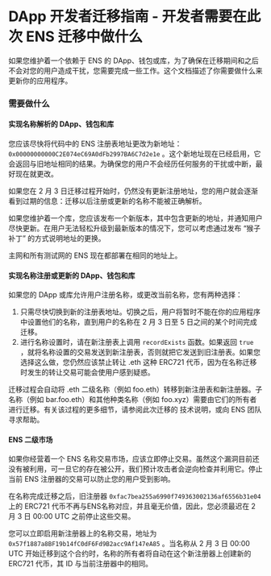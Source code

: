 # DApp 开发者迁移指南 - 开发者需要在此次 ENS 迁移中做什么

如果您维护着一个依赖于 ENS 的 DApp、钱包或库，为了确保在迁移期间和之后不会对您的用户造成干扰，您需要完成一些工作。这个文档描述了你需要做什么来更新你的应用程序。

### 需要做什么

#### 实现名称解析的 DApp、钱包和库

您应该尽快将代码中的 ENS 注册表地址更改为新地址：`0x00000000000C2E074eC69A0dFb2997BA6C7d2e1e` 。这个新地址现在已经启用，它会返回与旧地址相同的结果。为确保您的用户不会经历任何服务的干扰或中断，最好现在就更改。

如果您在 2 月 3 日迁移过程开始时，仍然没有更新注册地址，您的用户就会逐渐看到过期的信息：迁移以后注册或更新的名称不能被正确解析。

如果您维护着一个库，您应该发布一个新版本，其中包含更新的地址，并通知用户尽快更新。在用户无法轻松升级到最新版本的情况下，您可以考虑通过发布 “猴子补丁” 的方式说明地址的更换。

主网和所有测试网的 ENS 现在都部署在相同的地址上。

#### 实现名称注册或更新的 DApp、钱包和库

如果您的 DApp 或库允许用户注册名称，或更改当前名称，您有两种选择：

1. 只需尽快切换到新的注册表地址。切换之后，用户将暂时不能在你的应用程序中设置他们的名称，直到用户的名称在 2 月 3 日至 5 日之间的某个时间完成迁移。
2. 进行名称设置时，请在新注册表上调用 `recordExists` 函数。如果返回 `true` ，就将名称设置的交易发送到新注册表，否则就把它发送到旧注册表。如果您选择这么做，您仍然应该禁止转让 .eth 这种 ERC721 代币，因为在名称迁移时发生的转让交易可能会使用户感到疑惑。

迁移过程会自动将 .eth 二级名称（例如 foo.eth）转移到新注册表和新注册器。子名称（例如 bar.foo.eth）和其他种类名称（例如 foo.xyz）需要由它们的所有者进行迁移。有关该过程的更多细节，请参阅此次迁移的 技术说明，或向 ENS 团队寻求帮助。

#### ENS 二级市场

如果你经营着一个 ENS 名称交易市场，应该立即停止交易。虽然这个漏洞目前还没有被利用，可一旦它的存在被公开，我们预计攻击者会逆向检查并利用它。停止当前 ENS 注册器的交易可以防止您的用户受到影响。

在名称完成迁移之后，旧注册器 `0xfac7bea255a6990f749363002136af6556b31e04` 上的 ERC721 代币不再与ENS名称对应，并且毫无价值，因此，您必须最迟在 2 月 3 日 00:00 UTC 之前停止这些交易。

您可以立即启用新注册器上的名称交易，地址为 `0x57f1887a8BF19b14fC0dF6Fd9B2acc9Af147eA85` 。当名称从 2 月 3 日 00:00 UTC 开始迁移到这个合约时，名称的所有者将自动在这个新注册器上创建新的 ERC721 代币，其 ID 与当前注册器中的相同。
